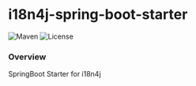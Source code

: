 # i18n4j-spring-boot-starter
![Maven](https://img.shields.io/maven-central/v/io.ffit.carbon/i18n4j-spring-boot-starter.svg)
![License](https://img.shields.io/github/license/ffitio/i18n4j.svg)

### Overview

SpringBoot Starter for i18n4j